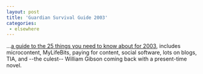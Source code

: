 ```yaml
---
layout: post
title: 'Guardian Survival Guide 2003'
categories:
 - elsewhere
---
```


...<a href="http://www.guardian.co.uk/online/story/0,3605,867294,00.html">a guide to the 25 things you need to know about for 2003</a>, includes microcontent, MyLifeBits, paying for content, social software, lots on blogs, TIA, and --the culest-- William Gibson coming back with a present-time novel. 

